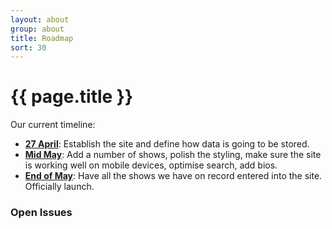 ```yaml
---
layout: about
group: about
title: Roadmap
sort: 30
---
```


<div class="col-2-3" markdown="1">

# {{ page.title }}

Our current timeline:

- [**27 April**](https://github.com/newtheatre/history-project/milestones/alpha-1): Establish the site and define how data is going to be stored.
- [**Mid May**](https://github.com/newtheatre/history-project/milestones/alpha-2): Add a number of shows, polish the styling, make sure the site is working well on mobile devices, optimise search, add bios.
- [**End of May**](https://github.com/newtheatre/history-project/milestones/launch): Have all the shows we have on record entered into the site. Officially launch.

</div>

<div class="col-1-3">

<h3>Open Issues</h3>

<div id="github-issues-widget"></div>
<script type="text/javascript">
  GITHUB_ISSUES_USER = "newtheatre";
  GITHUB_ISSUES_REPO = "history-project";
  /* Uncomment the following line to filter issues by one or more labels.*/
  // GITHUB_ISSUES_LABELS = "feature";
  /* To filter by multiple labels use a CSV string: */
  // GITHUB_ISSUES_LABELS = "feature,bug";
</script>

</div>
